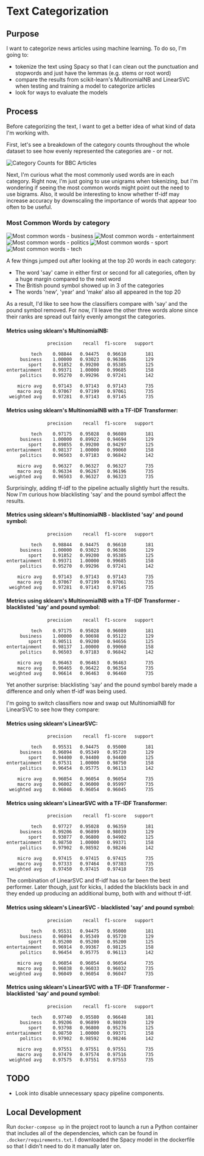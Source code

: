 # Text Categorization

## Purpose
I want to categorize news articles using machine learning. To do so, I'm going to:
* tokenize the text using Spacy so that I can clean out the punctuation and stopwords and just have the lemmas (e.g. stems or root word)
* compare the results from scikit-learn's MultinomialNB and LinearSVC when testing and training a model to categorize articles
* look for ways to evaluate the models

## Process
Before categorizing the text, I want to get a better idea of what kind of data I'm working with.

First, let's see a breakdown of the category counts throughout the whole dataset to see how evenly represented the categories are - or not.

![Category Counts for BBC Articles](src/figures/category-counts.png)

Next, I'm curious what the most commonly used words are in each category. Right now, I'm just going to use unigrams when tokenizing, but I'm wondering if seeing the most common words might point out the need to use bigrams. Also, it would be interesting to know whether tf-idf may increase accuracy by downscaling the importance of words that appear too often to be useful.

### Most Common Words by category
![Most common words - business](src/figures/most-common-word-counts-business.png)
![Most common words - entertainment](src/figures/most-common-word-counts-entertainment.png)
![Most common words - politics](src/figures/most-common-word-counts-politics.png)
![Most common words - sport](src/figures/most-common-word-counts-sport.png)
![Most common words - tech](src/figures/most-common-word-counts-tech.png)

A few things jumped out after looking at the top 20 words in each category:
* The word 'say' came in either first or second for all categories, often by a huge margin compared to the next word
* The British pound symbol showed up in 3 of the categories
* The words 'new', 'year' and 'make' also all appeared in the top 20

As a result, I'd like to see how the classifiers compare with 'say' and the pound symbol removed. For now, I'll leave the other three words alone since their ranks are spread out fairly evenly amongst the categories.

#### Metrics using sklearn's MultinomialNB:
```
               precision    recall  f1-score   support

         tech    0.98844   0.94475   0.96610       181
     business    1.00000   0.93023   0.96386       129
        sport    0.91852   0.99200   0.95385       125
entertainment    0.99371   1.00000   0.99685       158
     politics    0.95270   0.99296   0.97241       142

    micro avg    0.97143   0.97143   0.97143       735
    macro avg    0.97067   0.97199   0.97061       735
 weighted avg    0.97281   0.97143   0.97145       735
```

#### Metrics using sklearn's MultinomialNB with a TF-IDF Transformer:
```
               precision    recall  f1-score   support

         tech    0.97175   0.95028   0.96089       181
     business    1.00000   0.89922   0.94694       129
        sport    0.89855   0.99200   0.94297       125
entertainment    0.98137   1.00000   0.99060       158
     politics    0.96503   0.97183   0.96842       142

    micro avg    0.96327   0.96327   0.96327       735
    macro avg    0.96334   0.96267   0.96196       735
 weighted avg    0.96503   0.96327   0.96323       735
```

Surprisingly, adding tf-idf to the pipeline actually slightly hurt the results. Now I'm curious how blacklisting 'say' and the pound symbol affect the results.

#### Metrics using sklearn's MultinomialNB - blacklisted 'say' and pound symbol:
```
               precision    recall  f1-score   support

         tech    0.98844   0.94475   0.96610       181
     business    1.00000   0.93023   0.96386       129
        sport    0.91852   0.99200   0.95385       125
entertainment    0.99371   1.00000   0.99685       158
     politics    0.95270   0.99296   0.97241       142

    micro avg    0.97143   0.97143   0.97143       735
    macro avg    0.97067   0.97199   0.97061       735
 weighted avg    0.97281   0.97143   0.97145       735
```

#### Metrics using sklearn's MultinomialNB with a TF-IDF Transformer - blacklisted 'say' and pound symbol:
```
               precision    recall  f1-score   support

         tech    0.97175   0.95028   0.96089       181
     business    1.00000   0.90698   0.95122       129
        sport    0.90511   0.99200   0.94656       125
entertainment    0.98137   1.00000   0.99060       158
     politics    0.96503   0.97183   0.96842       142

    micro avg    0.96463   0.96463   0.96463       735
    macro avg    0.96465   0.96422   0.96354       735
 weighted avg    0.96614   0.96463   0.96460       735
```

Yet another surprise: blacklisting 'say' and the pound symbol barely made a difference and only when tf-idf was being used.

I'm going to switch classifiers now and swap out MultinomialNB for LinearSVC to see how they compare:

#### Metrics using sklearn's LinearSVC:
```
               precision    recall  f1-score   support

         tech    0.95531   0.94475   0.95000       181
     business    0.96094   0.95349   0.95720       129
        sport    0.94400   0.94400   0.94400       125
entertainment    0.97531   1.00000   0.98750       158
     politics    0.96454   0.95775   0.96113       142

    micro avg    0.96054   0.96054   0.96054       735
    macro avg    0.96002   0.96000   0.95997       735
 weighted avg    0.96046   0.96054   0.96045       735
```

#### Metrics using sklearn's LinearSVC with a TF-IDF Transformer:
```
               precision    recall  f1-score   support

         tech    0.97727   0.95028   0.96359       181
     business    0.99206   0.96899   0.98039       129
        sport    0.93077   0.96800   0.94902       125
entertainment    0.98750   1.00000   0.99371       158
     politics    0.97902   0.98592   0.98246       142

    micro avg    0.97415   0.97415   0.97415       735
    macro avg    0.97333   0.97464   0.97383       735
 weighted avg    0.97450   0.97415   0.97418       735
```

The combination of LinearSVC and tf-idf has so far been the best performer. Later though, just for kicks, I added the blacklists back in and they ended up producing an additional bump, both with and without tf-idf.

#### Metrics using sklearn's LinearSVC - blacklisted 'say' and pound symbol:
```
               precision    recall  f1-score   support

         tech    0.95531   0.94475   0.95000       181
     business    0.96094   0.95349   0.95720       129
        sport    0.95200   0.95200   0.95200       125
entertainment    0.96914   0.99367   0.98125       158
     politics    0.96454   0.95775   0.96113       142

    micro avg    0.96054   0.96054   0.96054       735
    macro avg    0.96038   0.96033   0.96032       735
 weighted avg    0.96049   0.96054   0.96047       735
```

#### Metrics using sklearn's LinearSVC with a TF-IDF Transformer - blacklisted 'say' and pound symbol:
```
               precision    recall  f1-score   support

         tech    0.97740   0.95580   0.96648       181
     business    0.99206   0.96899   0.98039       129
        sport    0.93798   0.96800   0.95276       125
entertainment    0.98750   1.00000   0.99371       158
     politics    0.97902   0.98592   0.98246       142

    micro avg    0.97551   0.97551   0.97551       735
    macro avg    0.97479   0.97574   0.97516       735
 weighted avg    0.97575   0.97551   0.97553       735
```

## TODO
* Look into disable unnecessary spacy pipeline components.

## Local Development
Run `docker-compose up` in the project root to launch a run a Python container that includes all of the dependencies, which can be found in `.docker/requirements.txt`. I downloaded the Spacy model in the dockerfile so that I didn't need to do it manually later on.
